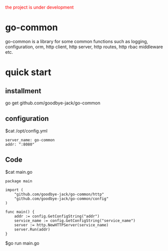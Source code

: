 <font color="red">the project is under development</font>

# go-common

go-common is a library for some common functions such as logging, configuration, orm, http client, http server, http routes, http rbac middleware etc.

# quick start

## installment

go get github.com/goodbye-jack/go-common


## configuration

$cat  /opt/config.yml

```
server_name: go-common
addr: ":8080"
```

## Code

$cat main.go

```
package main

import (
	"github.com/goodbye-jack/go-common/http"
	"github.com/goodbye-jack/go-common/config"
)

func main() {
	addr := config.GetConfigString("addr")
	service_name := config.GetConfigString("service_name")
	server := http.NewHTTPServer(service_name)
	server.Run(addr)
}
```

$go run main.go
